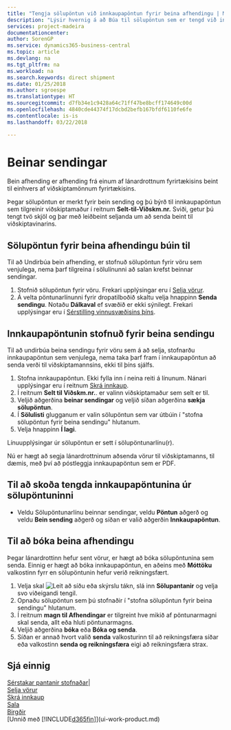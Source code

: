 ```yaml
---
title: "Tengja sölupöntun við innkaupapöntun fyrir beina afhendingu | Microsoft Docs"
description: "Lýsir hvernig á að Búa til sölupöntun sem er tengd við innkaupapöntun til að virkja sendingu beint frá lánardrottni til viðskiptamanns."
services: project-madeira
documentationcenter: 
author: SorenGP
ms.service: dynamics365-business-central
ms.topic: article
ms.devlang: na
ms.tgt_pltfrm: na
ms.workload: na
ms.search.keywords: direct shipment
ms.date: 01/25/2018
ms.author: sgroespe
ms.translationtype: HT
ms.sourcegitcommit: d7fb34e1c9428a64c71ff47be8bcff174649c00d
ms.openlocfilehash: 4840cde44374f17dcbd2befb167bfdf6110fe6fe
ms.contentlocale: is-is
ms.lasthandoff: 03/22/2018

---
```

# <a name="make-drop-shipments"></a>Beinar sendingar
Bein afhending er afhending frá einum af lánardrottnum fyrirtækisins beint til einhvers af viðskiptamönnum fyrirtækisins.

Þegar sölupöntun er merkt fyrir bein sending og þú býrð til innkaupapöntun sem tilgreinir viðskiptamaður í reitnum **Selt-til-Viðskm.nr.** Sviði, getur þú tengt tvö skjöl og þar með leiðbeint seljanda um að senda beint til viðskiptavinarins.

## <a name="to-create-a-sales-order-for-drop-shipment"></a>Sölupöntun fyrir beina afhendingu búin til
Til að Undirbúa bein afhending, er stofnuð sölupöntun fyrir vöru sem venjulega, nema þarf tilgreina í sölulínunni að salan krefst beinnar sendingar.

1. Stofnið sölupöntun fyrir vöru. Frekari upplýsingar eru í [Selja vörur](sales-how-sell-products.md).
2. Á velta pöntunarlínunni fyrir dropatilboðið skaltu velja hnappinn **Senda sendingu**. Notaðu **Dálkaval** ef svæðið er ekki sýnilegt. Frekari upplýsingar eru í [Sérstilling vinnusvæðisins þíns](ui-personalization-user.md).

## <a name="to-create-the-purchase-order-for-drop-shipment"></a>Innkaupapöntunin stofnuð fyrir beina sendingu
Til að undirbúa beina sendingu fyrir vöru sem á að selja, stofnarðu innkaupapöntun sem venjulega, nema taka þarf fram í innkaupapöntun að senda verði til viðskiptamannsins, ekki til þíns sjálfs.

1. Stofna innkaupapöntun. Ekki fylla inn í neina reiti á línunum. Nánari upplýsingar eru í reitnum [Skrá innkaup](purchasing-how-record-purchases.md).
2. Í reitnum **Selt til Viðskm.nr.**. er valinn viðskiptamaður sem selt er til.
3. Veljið aðgerðina **beinar sendingar** og veljið síðan aðgerðina **sækja sölupöntun**.
4. Í **Sölulisti** glugganum er valin sölupöntun sem var útbúin í "stofna sölupöntun fyrir beina sendingu" hlutanum.
5. Velja hnappinn **Í lagi**.

Línuupplýsingar úr sölupöntun er sett í sölupöntunarlínu(r).

Nú er hægt að segja lánardrottninum aðsenda vörur til viðskiptamanns, til dæmis, með því að póstleggja innkaupapöntun sem er PDF.     

## <a name="to-view-the-linked-purchase-order-from-the-sales-order"></a>Til að skoða tengda innkaupapöntunina úr sölupöntuninni
* Veldu Sölupöntunarlínu beinnar sendingar, veldu **Pöntun** aðgerð og veldu **Bein sending** aðgerð og síðan er valið aðgerðin **Innkaupapöntun**.

## <a name="to-post-a-drop-shipment"></a>Til að bóka beina afhendingu
Þegar lánardrottinn hefur sent vörur, er hægt að bóka sölupöntunina sem senda. Einnig er hægt að bóka innkaupapöntun, en aðeins með **Móttöku** valkostinn fyrr en sölupöntunin hefur verið reikningsfært.

1. Velja skal ![Leit að síðu eða skýrslu](media/ui-search/search_small.png "Leit að síðu eða skýrslu táknið") tákn, slá inn **Sölupantanir** og velja svo viðeigandi tengil.
2. Opnaðu sölupöntun sem þú stofnaðir í "stofna sölupöntun fyrir beina sendingu" hlutanum.
3. Í reitnum **magn til Afhendingar** er tilgreint hve mikið af pöntunarmagni skal senda, allt eða hluti pöntunarmagns.
4. Veljið aðgerðina **bóka** eða **Bóka og senda**.
5. Síðan er annað hvort valið **senda** valkosturinn til að reikningsfæra síðar eða valkostinn **senda og reikningsfæra** eigi að reikningsfæra strax.

## <a name="see-also"></a>Sjá einnig
[Sérstakar pantanir stofnaðar](sales-how-to-create-special-orders.md)|  
[Selja vörur](sales-how-sell-products.md)  
[Skrá innkaup](purchasing-how-record-purchases.md)  
[Sala](sales-manage-sales.md)  
[Birgðir](inventory-manage-inventory.md)  
[Unnið með [!INCLUDE[d365fin](includes/d365fin_md.md)]](ui-work-product.md)

